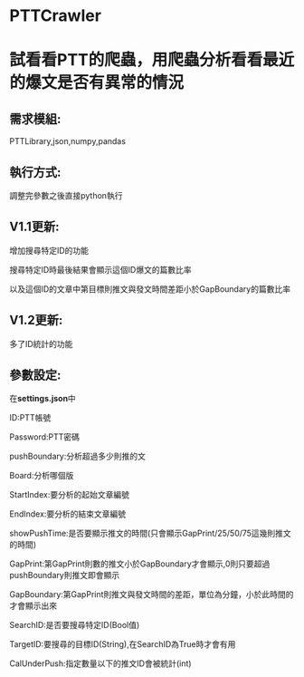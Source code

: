 # PTTCrawler
試看看PTT的爬蟲，用爬蟲分析看看最近的爆文是否有異常的情況
==

需求模組:
--
PTTLibrary,json,numpy,pandas

執行方式:
-
調整完參數之後直接python執行

V1.1更新:
-
增加搜尋特定ID的功能

搜尋特定ID時最後結果會顯示這個ID爆文的篇數比率

以及這個ID的文章中第目標則推文與發文時間差距小於GapBoundary的篇數比率

V1.2更新:
-
多了ID統計的功能


參數設定: 
--
在**settings.json**中

ID:PTT帳號

Password:PTT密碼

pushBoundary:分析超過多少則推的文

Board:分析哪個版

StartIndex:要分析的起始文章編號

EndIndex:要分析的結束文章編號

showPushTime:是否要顯示推文的時間(只會顯示GapPrint/25/50/75這幾則推文的時間)

GapPrint:第GapPrint則數的推文小於GapBoundary才會顯示,0則只要超過pushBoundary則推文即會顯示

GapBoundary:第GapPrint則推文與發文時間的差距，單位為分鐘，小於此時間的才會顯示出來

SearchID:是否要搜尋特定ID(Bool值)

TargetID:要搜尋的目標ID(String),在SearchID為True時才會有用

CalUnderPush:指定數量以下的推文ID會被統計(int)
